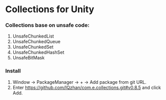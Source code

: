 # Collections for Unity
### Collections base on unsafe code:
1. UnsafeChunkedList
2. UnsafeChunkedQueue
3. UnsafeChunkedSet
4. UnsafeChunkedHashSet
5. UnsafeBitMask
### Install
1. Window -> PackageManager -> + -> Add package from git URL.
2. Enter https://github.com/IQzhan/com.e.collections.git#v0.8.5 and click Add.